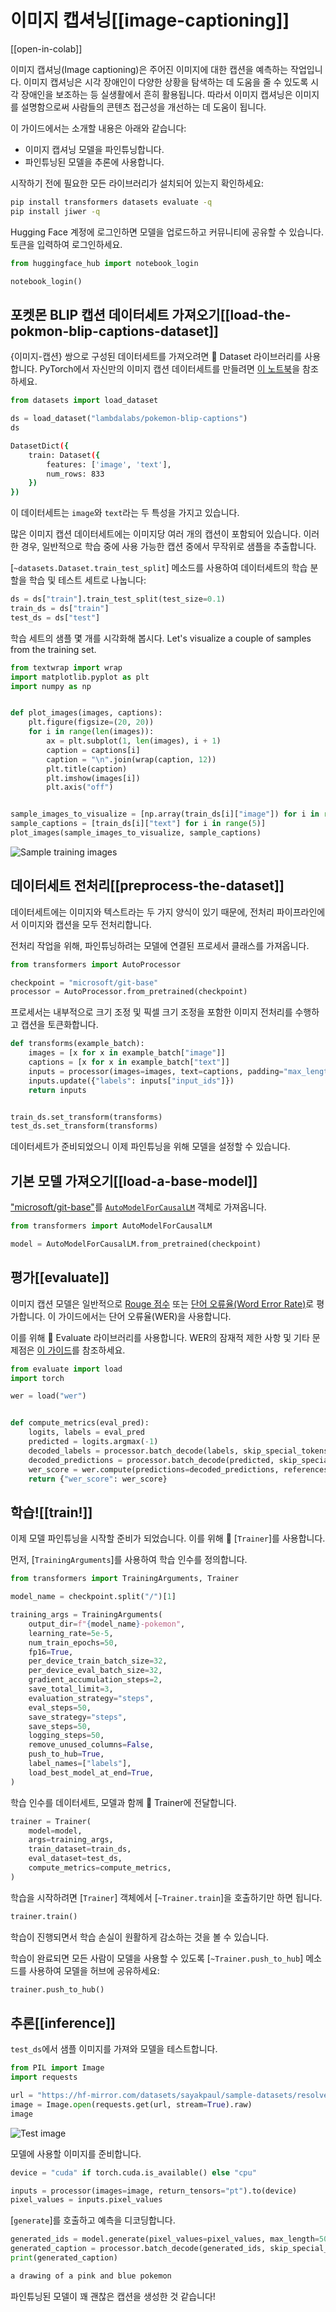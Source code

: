 <!--Copyright 2023 The HuggingFace Team. All rights reserved.

Licensed under the Apache License, Version 2.0 (the "License"); you may not use this file except in compliance with
the License. You may obtain a copy of the License at

http://www.apache.org/licenses/LICENSE-2.0

Unless required by applicable law or agreed to in writing, software distributed under the License is distributed on
an "AS IS" BASIS, WITHOUT WARRANTIES OR CONDITIONS OF ANY KIND, either express or implied. See the License for the
specific language governing permissions and limitations under the License.

⚠️ Note that this file is in Markdown but contain specific syntax for our doc-builder (similar to MDX) that may not be
rendered properly in your Markdown viewer.

-->


# 이미지 캡셔닝[[image-captioning]]

[[open-in-colab]]

이미지 캡셔닝(Image captioning)은 주어진 이미지에 대한 캡션을 예측하는 작업입니다. 
이미지 캡셔닝은 시각 장애인이 다양한 상황을 탐색하는 데 도움을 줄 수 있도록 시각 장애인을 보조하는 등 실생활에서 흔히 활용됩니다. 
따라서 이미지 캡셔닝은 이미지를 설명함으로써 사람들의 콘텐츠 접근성을 개선하는 데 도움이 됩니다.

이 가이드에서는 소개할 내용은 아래와 같습니다:

* 이미지 캡셔닝 모델을 파인튜닝합니다.
* 파인튜닝된 모델을 추론에 사용합니다.

시작하기 전에 필요한 모든 라이브러리가 설치되어 있는지 확인하세요:

```bash
pip install transformers datasets evaluate -q
pip install jiwer -q
```

Hugging Face 계정에 로그인하면 모델을 업로드하고 커뮤니티에 공유할 수 있습니다. 
토큰을 입력하여 로그인하세요.


```python
from huggingface_hub import notebook_login

notebook_login()
```

## 포켓몬 BLIP 캡션 데이터세트 가져오기[[load-the-pokmon-blip-captions-dataset]]

{이미지-캡션} 쌍으로 구성된 데이터세트를 가져오려면 🤗 Dataset 라이브러리를 사용합니다. 
PyTorch에서 자신만의 이미지 캡션 데이터세트를 만들려면 [이 노트북](https://github.com/NielsRogge/Transformers-Tutorials/blob/master/GIT/Fine_tune_GIT_on_an_image_captioning_dataset.ipynb)을 참조하세요. 


```python
from datasets import load_dataset

ds = load_dataset("lambdalabs/pokemon-blip-captions")
ds
```
```bash
DatasetDict({
    train: Dataset({
        features: ['image', 'text'],
        num_rows: 833
    })
})
```

이 데이터세트는 `image`와 `text`라는 두 특성을 가지고 있습니다.

<Tip>

많은 이미지 캡션 데이터세트에는 이미지당 여러 개의 캡션이 포함되어 있습니다. 
이러한 경우, 일반적으로 학습 중에 사용 가능한 캡션 중에서 무작위로 샘플을 추출합니다. 

</Tip>

[`~datasets.Dataset.train_test_split`] 메소드를 사용하여 데이터세트의 학습 분할을 학습 및 테스트 세트로 나눕니다:


```python
ds = ds["train"].train_test_split(test_size=0.1)
train_ds = ds["train"]
test_ds = ds["test"]
```

학습 세트의 샘플 몇 개를 시각화해 봅시다.
Let's visualize a couple of samples from the training set. 


```python
from textwrap import wrap
import matplotlib.pyplot as plt
import numpy as np


def plot_images(images, captions):
    plt.figure(figsize=(20, 20))
    for i in range(len(images)):
        ax = plt.subplot(1, len(images), i + 1)
        caption = captions[i]
        caption = "\n".join(wrap(caption, 12))
        plt.title(caption)
        plt.imshow(images[i])
        plt.axis("off")


sample_images_to_visualize = [np.array(train_ds[i]["image"]) for i in range(5)]
sample_captions = [train_ds[i]["text"] for i in range(5)]
plot_images(sample_images_to_visualize, sample_captions)
```
    
<div class="flex justify-center">
    <img src="https://hf-mirror.com/datasets/huggingface/documentation-images/resolve/main/transformers/tasks/sample_training_images_image_cap.png" alt="Sample training images"/>
</div>

## 데이터세트 전처리[[preprocess-the-dataset]]

데이터세트에는 이미지와 텍스트라는 두 가지 양식이 있기 때문에, 전처리 파이프라인에서 이미지와 캡션을 모두 전처리합니다.

전처리 작업을 위해, 파인튜닝하려는 모델에 연결된 프로세서 클래스를 가져옵니다. 

```python
from transformers import AutoProcessor

checkpoint = "microsoft/git-base"
processor = AutoProcessor.from_pretrained(checkpoint)
```

프로세서는 내부적으로 크기 조정 및 픽셀 크기 조정을 포함한 이미지 전처리를 수행하고 캡션을 토큰화합니다. 

```python
def transforms(example_batch):
    images = [x for x in example_batch["image"]]
    captions = [x for x in example_batch["text"]]
    inputs = processor(images=images, text=captions, padding="max_length")
    inputs.update({"labels": inputs["input_ids"]})
    return inputs


train_ds.set_transform(transforms)
test_ds.set_transform(transforms)
```

데이터세트가 준비되었으니 이제 파인튜닝을 위해 모델을 설정할 수 있습니다.

## 기본 모델 가져오기[[load-a-base-model]]

["microsoft/git-base"](https://hf-mirror.com/microsoft/git-base)를 [`AutoModelForCausalLM`](https://hf-mirror.com/docs/transformers/model_doc/auto#transformers.AutoModelForCausalLM) 객체로 가져옵니다.


```python
from transformers import AutoModelForCausalLM

model = AutoModelForCausalLM.from_pretrained(checkpoint)
```

## 평가[[evaluate]]

이미지 캡션 모델은 일반적으로 [Rouge 점수](https://hf-mirror.com/spaces/evaluate-metric/rouge) 또는 [단어 오류율(Word Error Rate)](https://hf-mirror.com/spaces/evaluate-metric/wer)로 평가합니다. 
이 가이드에서는 단어 오류율(WER)을 사용합니다. 

이를 위해 🤗 Evaluate 라이브러리를 사용합니다. 
WER의 잠재적 제한 사항 및 기타 문제점은 [이 가이드](https://hf-mirror.com/spaces/evaluate-metric/wer)를 참조하세요. 


```python
from evaluate import load
import torch

wer = load("wer")


def compute_metrics(eval_pred):
    logits, labels = eval_pred
    predicted = logits.argmax(-1)
    decoded_labels = processor.batch_decode(labels, skip_special_tokens=True)
    decoded_predictions = processor.batch_decode(predicted, skip_special_tokens=True)
    wer_score = wer.compute(predictions=decoded_predictions, references=decoded_labels)
    return {"wer_score": wer_score}
```

## 학습![[train!]]

이제 모델 파인튜닝을 시작할 준비가 되었습니다. 이를 위해 🤗 [`Trainer`]를 사용합니다. 

먼저, [`TrainingArguments`]를 사용하여 학습 인수를 정의합니다.


```python
from transformers import TrainingArguments, Trainer

model_name = checkpoint.split("/")[1]

training_args = TrainingArguments(
    output_dir=f"{model_name}-pokemon",
    learning_rate=5e-5,
    num_train_epochs=50,
    fp16=True,
    per_device_train_batch_size=32,
    per_device_eval_batch_size=32,
    gradient_accumulation_steps=2,
    save_total_limit=3,
    evaluation_strategy="steps",
    eval_steps=50,
    save_strategy="steps",
    save_steps=50,
    logging_steps=50,
    remove_unused_columns=False,
    push_to_hub=True,
    label_names=["labels"],
    load_best_model_at_end=True,
)
```

학습 인수를 데이터세트, 모델과 함께 🤗 Trainer에 전달합니다. 

```python
trainer = Trainer(
    model=model,
    args=training_args,
    train_dataset=train_ds,
    eval_dataset=test_ds,
    compute_metrics=compute_metrics,
)
```

학습을 시작하려면 [`Trainer`] 객체에서 [`~Trainer.train`]을 호출하기만 하면 됩니다.

```python 
trainer.train()
```

학습이 진행되면서 학습 손실이 원활하게 감소하는 것을 볼 수 있습니다.

학습이 완료되면 모든 사람이 모델을 사용할 수 있도록 [`~Trainer.push_to_hub`] 메소드를 사용하여 모델을 허브에 공유하세요:


```python
trainer.push_to_hub()
```

## 추론[[inference]]

`test_ds`에서 샘플 이미지를 가져와 모델을 테스트합니다.


```python
from PIL import Image
import requests

url = "https://hf-mirror.com/datasets/sayakpaul/sample-datasets/resolve/main/pokemon.png"
image = Image.open(requests.get(url, stream=True).raw)
image
```

<div class="flex justify-center">
    <img src="https://hf-mirror.com/datasets/huggingface/documentation-images/resolve/main/transformers/tasks/test_image_image_cap.png" alt="Test image"/>
</div>
    
모델에 사용할 이미지를 준비합니다.

```python
device = "cuda" if torch.cuda.is_available() else "cpu"

inputs = processor(images=image, return_tensors="pt").to(device)
pixel_values = inputs.pixel_values
```

[`generate`]를 호출하고 예측을 디코딩합니다.

```python
generated_ids = model.generate(pixel_values=pixel_values, max_length=50)
generated_caption = processor.batch_decode(generated_ids, skip_special_tokens=True)[0]
print(generated_caption)
```
```bash
a drawing of a pink and blue pokemon
```

파인튜닝된 모델이 꽤 괜찮은 캡션을 생성한 것 같습니다!
